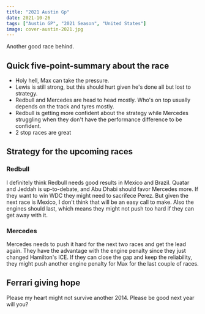 ```yaml
---
title: "2021 Austin Gp"
date: 2021-10-26
tags: ["Austin GP", "2021 Season", "United States"]
image: cover-austin-2021.jpg
---
```


Another good race behind. 

 <!--more-->
 
## Quick five-point-summary about the race

+ Holy hell, Max can take the pressure.
+ Lewis is still strong, but this should hurt given he's done all but lost to strategy.
+ Redbull and Mercedes are head to head mostly. Who's on top usually depends on the track and tyres mostly.
+ Redbull is getting more confident about the strategy while Mercedes struggling when they don't have the performance difference to be confident.
+ 2 stop races are great

## Strategy for the upcoming races

### Redbull

I definitely think Redbull needs good results in Mexico and Brazil. Quatar and Jeddah is up-to-debate, and Abu Dhabi should favor Mercedes more. If they want to win WDC they might need to sacrifece Perez. But given the next race is Mexico, I don't think that will be an easy call to make. Also the engines should last, which means they might not push too hard if they can get away with it.

### Mercedes

Mercedes needs to push it hard for the next two races and get the lead again. They have the advantage with the engine penalty since they just changed Hamilton's ICE. If they can close the gap and keep the reliability, they might push another engine penalty for Max for the last couple of races.

## Ferrari giving hope

Please my heart might not survive another 2014. Please be good next year will you?

